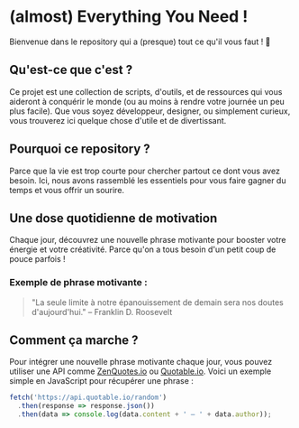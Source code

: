 # (almost) Everything You Need !

Bienvenue dans le repository qui a (presque) tout ce qu'il vous faut ! 🎉

## Qu'est-ce que c'est ?

Ce projet est une collection de scripts, d'outils, et de ressources qui vous aideront à conquérir le monde (ou au moins à rendre votre journée un peu plus facile). Que vous soyez développeur, designer, ou simplement curieux, vous trouverez ici quelque chose d'utile et de divertissant.

## Pourquoi ce repository ?

Parce que la vie est trop courte pour chercher partout ce dont vous avez besoin. Ici, nous avons rassemblé les essentiels pour vous faire gagner du temps et vous offrir un sourire.

## Une dose quotidienne de motivation

Chaque jour, découvrez une nouvelle phrase motivante pour booster votre énergie et votre créativité. Parce qu'on a tous besoin d'un petit coup de pouce parfois !

### Exemple de phrase motivante :

> "La seule limite à notre épanouissement de demain sera nos doutes d'aujourd'hui." – Franklin D. Roosevelt

## Comment ça marche ?

Pour intégrer une nouvelle phrase motivante chaque jour, vous pouvez utiliser une API comme [ZenQuotes.io](https://zenquotes.io/) ou [Quotable.io](https://quotable.io/). Voici un exemple simple en JavaScript pour récupérer une phrase :

```javascript
fetch('https://api.quotable.io/random')
  .then(response => response.json())
  .then(data => console.log(data.content + ' — ' + data.author));
